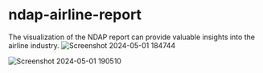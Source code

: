 # ndap-airline-report
 The visualization of the NDAP report can provide valuable insights into the airline industry. 
 ![Screenshot 2024-05-01 184744](https://github.com/indhusatheesh/ndap-airline-report/assets/124862953/f550dc21-b7cc-46a9-838e-1168811d92e2)
 
![Screenshot 2024-05-01 190510](https://github.com/indhusatheesh/ndap-airline-report/assets/124862953/6f41274a-3a06-42a1-9dd6-1f81935bd6b4)



